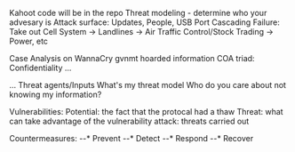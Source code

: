 Kahoot code will be in the repo
Threat modeling - determine who your advesary is
Attack surface: Updates, People, USB Port
Cascading Failure: Take out Cell System -> Landlines -> Air Traffic Control/Stock Trading -> Power, etc

Case Analysis on WannaCry
gvnmt hoarded information
COA triad: 
Confidentiality
...

...
Threat agents/Inputs
What's my threat model
Who do you care about not knowing my information?

Vulnerabilities:
  Potential: the fact that the protocal had a thaw
Threat:
  what can take advantage of the vulnerability
attack:
  threats carried out
  
Countermeasures:
--* Prevent
--* Detect
--* Respond
--* Recover
  
